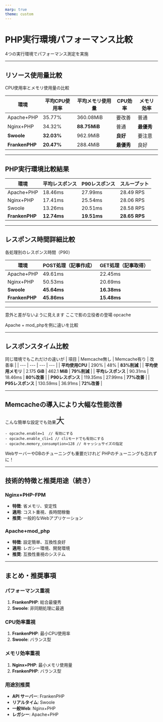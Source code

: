 ```yaml
---
marp: true
theme: custom
---
```


# PHP実行環境パフォーマンス比較

4つの実行環境でパフォーマンス測定を実施

---

## リソース使用量比較

CPU使用率とメモリ使用量の比較

| 環境 | 平均CPU使用率 | 平均メモリ使用量 | CPU効率 | メモリ効率 |
| --- | --- | --- | --- | --- |
| Apache+PHP | 35.77% | 360.08MiB | 要改善 | 普通 |
| Nginx+PHP | 34.32% | **88.75MiB** | 普通 | **最優秀** |
| **Swoole** | **32.03%** | 962.9MiB | **良好** | 要注意 |
| **FrankenPHP** | **20.47%** | 288.4MiB | **最優秀** | 良好 |

---

## PHP実行環境比較結果

| 環境 | 平均レスポンス | P90レスポンス | スループット |
| --- | --- | --- | --- |
| Apache+PHP | 18.46ms | 27.99ms | 28.49 RPS |
| Nginx+PHP | 17.41ms | 25.54ms | 28.06 RPS |
| Swoole | 13.26ms | 20.51ms | 28.58 RPS |
| **FrankenPHP** | **12.74ms** | **19.51ms** | **28.65 RPS** |

<!-- FrankenPHPが最高のレスポンス性能、Nginx+PHPが最少メモリ使用量 -->

---

## レスポンス時間詳細比較

各処理別のレスポンス時間（P90）

| 環境 | POST処理（記事作成） | GET処理（記事取得） |
| --- | --- | --- |
| Apache+PHP | 49.61ms | 22.45ms |
| Nginx+PHP | 50.53ms | 20.69ms |
| **Swoole** | **45.64ms** | **16.38ms** |
| **FrankenPHP** | **45.86ms** | **15.48ms** |

<!-- FrankenPHP、Swooleが高速。従来環境より30-40%高速 -->

---

意外と差がないように見えます
ここで影の立役者の登場
opcache

Apache + mod_phpを例に違いを比較


---

## レスポンスタイム比較

同じ環境でもこれだけの違いが
| 項目 | Memcache無し | Memcache有り | 改善率 |
| --- | --- | --- | --- |
| **平均使用CPU** | 290% | 48% | **83%削減** |
| **平均使用メモリ** | 2.175 **GiB** | 462.1 **MiB** | **79%削減** |
| **平均レスポンス** | 90.31ms | 18.46ms | **80%改善** |
| **P90レスポンス** | 119.35ms | 27.99ms | **77%改善** |
| **P95レスポンス** | 130.59ms | 36.91ms | **72%改善** |


---

## Memcacheの導入により大幅な性能改善

こんな簡単な設定でも効果<span style="font-size: 2em;">大</span>
```
- opcache.enable=1  // 有効にする
- opcache.enable_cli=1 // cliモードでも有効にする
- opcache.memory_consumption=128 // キャッシュサイズの指定
```
WebサーバーやDBのチューニングも重要だけれど
PHPのチューニングも忘れずに！



---

## 技術的特徴と推奨用途（続き）

### Nginx+PHP-FPM
- **特徴**: 省メモリ、安定性
- **適用**: コスト重視、長時間稼働
- **推奨**: 一般的なWebアプリケーション

### Apache+mod_php
- **特徴**: 設定簡単、互換性良好
- **適用**: レガシー環境、開発環境
- **推奨**: 互換性重視のシステム

---

## まとめ・推奨事項

### パフォーマンス重視
1. **FrankenPHP**: 総合最優秀
2. **Swoole**: 非同期処理に最適

### CPU効率重視
1. **FrankenPHP**: 最小CPU使用率
2. **Swoole**: バランス型

### メモリ効率重視
1. **Nginx+PHP**: 最小メモリ使用量
2. **FrankenPHP**: バランス型

### 用途別推奨
- **API サーバー**: FrankenPHP
- **リアルタイム**: Swoole
- **一般Web**: Nginx+PHP
- **レガシー**: Apache+PHP

<!-- 環境選択時はトラフィック量とインフラコストを総合的に検討 -->